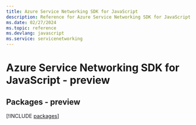 ```yaml
---
title: Azure Service Networking SDK for JavaScript
description: Reference for Azure Service Networking SDK for JavaScript
ms.date: 02/27/2024
ms.topic: reference
ms.devlang: javascript
ms.service: servicenetworking
---
```

# Azure Service Networking SDK for JavaScript - preview
## Packages - preview
[!INCLUDE [packages](service-networking-index.md)]